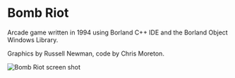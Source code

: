Bomb Riot
=========

Arcade game written in 1994 using Borland C++ IDE and the Borland Object Windows Library.

Graphics by Russell Newman, code by Chris Moreton.

![Bomb Riot screen shot](http://www.chrismo.com/images/downloads/bloke.gif)
